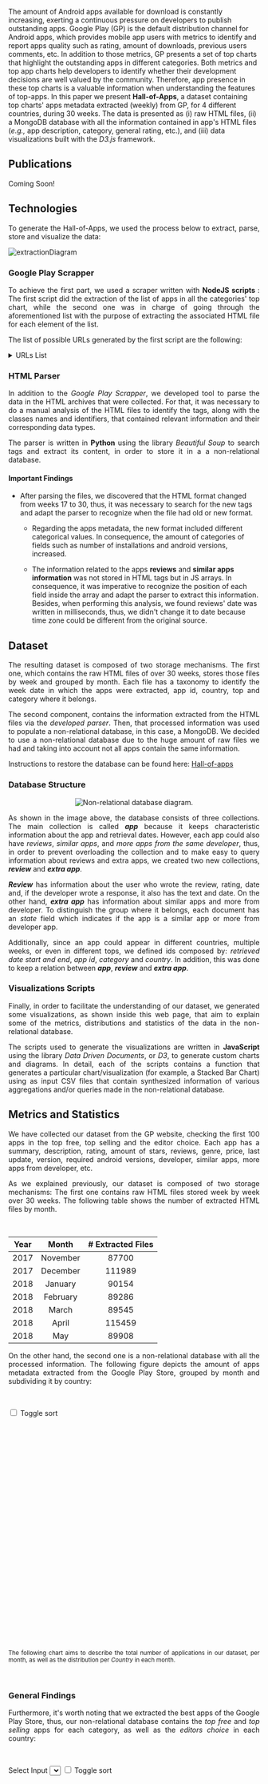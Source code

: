 
The amount of Android apps available for download is constantly increasing, exerting a continuous pressure on developers to publish outstanding apps. Google Play (GP) is the default distribution channel for Android apps, which provides mobile app users  with metrics to identify and report apps quality such as rating, amount of downloads, previous users comments, etc. In addition to those metrics, GP presents a set of top charts that highlight the outstanding apps in different categories. Both metrics and top app charts help developers to identify whether their development decisions are well valued by the community. Therefore, app presence in these top charts is a valuable information when understanding the features of top-apps. In this paper we present **Hall-of-Apps**, a dataset containing top charts' apps metadata extracted (weekly) from GP, for 4 different countries, during 30 weeks. The data is presented as (i) raw HTML files, (ii) a MongoDB database with all the information contained in app's HTML files (_e.g.,_ app description, category, general rating, etc.), and (iii) data visualizations built with the _D3.js_ framework.

## Publications
<p align="justify">
Coming Soon!
</p>

## Technologies
<p align="justify">
To generate the Hall-of-Apps, we used the process below to extract, parse, store and visualize the data:
</p>

![extractionDiagram](/assets/imgs/structural/extraction.jpg)

### Google Play Scrapper
<p align="justify">
  To achieve the first part, we used a scraper written with <strong>NodeJS scripts </strong>: The first script did the extraction of the list of apps in all the categories' top chart, while the second one was in charge of going through the aforementioned list with the purpose of extracting the associated HTML file for each element of the list.
</p>

<p align="justify">
The list of possible URLs generated by the first script are the following:
</p>

<details>
  <summary>URLs List</summary>
  
  | id  | pathName                          | path                                                                                                        | country |
|-----|-----------------------------------|-------------------------------------------------------------------------------------------------------------|---------|
| 1   | editorChoice                      | https://play\.google\.com/store/apps/collection/promotion\_3002800\_editors\_choice\_apps?hl=en&gl=co       | co      |
| 2   | general\_topFree                  | https://play\.google\.com/store/apps/collection/topselling\_free?hl=en&gl=co                                | co      |
| 3   | general\_topSelling               | https://play\.google\.com/store/apps/collection/topselling\_paid?hl=en&gl=co                                | co      |
| 4   | art\_and\_design\_topFree         | https://play\.google\.com/store/apps/category/ART\_AND\_DESIGN/collection/topselling\_free?hl=en&gl=co      | co      |
| 5   | art\_and\_design\_topSelling      | https://play\.google\.com/store/apps/category/ART\_AND\_DESIGN/collection/topselling\_paid?hl=en&gl=co      | co      |
| 6   | auto\_and\_vehicles\_topFree      | https://play\.google\.com/store/apps/category/AUTO\_AND\_VEHICLES/collection/topselling\_free?hl=en&gl=co   | co      |
| 7   | auto\_and\_vehicles\_topSelling   | https://play\.google\.com/store/apps/category/AUTO\_AND\_VEHICLES/collection/topselling\_paid?hl=en&gl=co   | co      |
| 8   | beauty\_topFree                   | https://play\.google\.com/store/apps/category/BEAUTY/collection/topselling\_free?hl=en&gl=co                | co      |
| 9   | beauty\_topSelling                | https://play\.google\.com/store/apps/category/BEAUTY/collection/topselling\_paid?hl=en&gl=co                | co      |
| 10  | books\_and\_reference\_topFree    | https://play\.google\.com/store/apps/category/BOOKS\_AND\_REFERENCE/collection/topselling\_free?hl=en&gl=co | co      |
| 11  | books\_and\_reference\_topSelling | https://play\.google\.com/store/apps/category/BOOKS\_AND\_REFERENCE/collection/topselling\_paid?hl=en&gl=co | co      |
| 12  | business\_topFree                 | https://play\.google\.com/store/apps/category/BUSINESS/collection/topselling\_free?hl=en&gl=co              | co      |
| 13  | business\_topSelling              | https://play\.google\.com/store/apps/category/BUSINESS/collection/topselling\_paid?hl=en&gl=co              | co      |
| 14  | comics\_topFree                   | https://play\.google\.com/store/apps/category/COMICS/collection/topselling\_free?hl=en&gl=co                | co      |
| 15  | comics\_topSelling                | https://play\.google\.com/store/apps/category/COMICS/collection/topselling\_paid?hl=en&gl=co                | co      |
| 16  | communication\_topFree            | https://play\.google\.com/store/apps/category/COMMUNICATION/collection/topselling\_free?hl=en&gl=co         | co      |
| 17  | communication\_topSelling         | https://play\.google\.com/store/apps/category/COMMUNICATION/collection/topselling\_paid?hl=en&gl=co         | co      |
| 18  | dating\_topFree                   | https://play\.google\.com/store/apps/category/DATING/collection/topselling\_free?hl=en&gl=co                | co      |
| 19  | dating\_topSelling                | https://play\.google\.com/store/apps/category/DATING/collection/topselling\_paid?hl=en&gl=co                | co      |
| 20  | education\_topFree                | https://play\.google\.com/store/apps/category/EDUCATION/collection/topselling\_free?hl=en&gl=co             | co      |
| 21  | education\_topSelling             | https://play\.google\.com/store/apps/category/EDUCATION/collection/topselling\_paid?hl=en&gl=co             | co      |
| 22  | entertainment\_topFree            | https://play\.google\.com/store/apps/category/ENTERTAINMENT/collection/topselling\_free?hl=en&gl=co         | co      |
| 23  | entertainment\_topSelling         | https://play\.google\.com/store/apps/category/ENTERTAINMENT/collection/topselling\_paid?hl=en&gl=co         | co      |
| 24  | events\_topFree                   | https://play\.google\.com/store/apps/category/EVENTS/collection/topselling\_free?hl=en&gl=co                | co      |
| 25  | events\_topSelling                | https://play\.google\.com/store/apps/category/EVENTS/collection/topselling\_paid?hl=en&gl=co                | co      |
| 26  | finance\_topFree                  | https://play\.google\.com/store/apps/category/FINANCE/collection/topselling\_free?hl=en&gl=co               | co      |
| 27  | finance\_topSelling               | https://play\.google\.com/store/apps/category/FINANCE/collection/topselling\_paid?hl=en&gl=co               | co      |
| 28  | food\_and\_drink\_topFree         | https://play\.google\.com/store/apps/category/FOOD\_AND\_DRINK/collection/topselling\_free?hl=en&gl=co      | co      |
| 29  | food\_and\_drink\_topSelling      | https://play\.google\.com/store/apps/category/FOOD\_AND\_DRINK/collection/topselling\_paid?hl=en&gl=co      | co      |
| 30  | health\_and\_fitness\_topFree     | https://play\.google\.com/store/apps/category/HEALTH\_AND\_FITNESS/collection/topselling\_free?hl=en&gl=co  | co      |
| 31  | health\_and\_fitness\_topSelling  | https://play\.google\.com/store/apps/category/HEALTH\_AND\_FITNESS/collection/topselling\_paid?hl=en&gl=co  | co      |
| 32  | house\_and\_home\_topFree         | https://play\.google\.com/store/apps/category/HOUSE\_AND\_HOME/collection/topselling\_free?hl=en&gl=co      | co      |
| 33  | house\_and\_home\_topSelling      | https://play\.google\.com/store/apps/category/HOUSE\_AND\_HOME/collection/topselling\_paid?hl=en&gl=co      | co      |
| 34  | libraries\_and\_demo\_topFree     | https://play\.google\.com/store/apps/category/LIBRARIES\_AND\_DEMO/collection/topselling\_free?hl=en&gl=co  | co      |
| 35  | libraries\_and\_demo\_topSelling  | https://play\.google\.com/store/apps/category/LIBRARIES\_AND\_DEMO/collection/topselling\_paid?hl=en&gl=co  | co      |
| 36  | lifestyle\_topFree                | https://play\.google\.com/store/apps/category/LIFESTYLE/collection/topselling\_free?hl=en&gl=co             | co      |
| 37  | lifestyle\_topSelling             | https://play\.google\.com/store/apps/category/LIFESTYLE/collection/topselling\_paid?hl=en&gl=co             | co      |
| 38  | maps\_and\_navigation\_topFree    | https://play\.google\.com/store/apps/category/MAPS\_AND\_NAVIGATION/collection/topselling\_free?hl=en&gl=co | co      |
| 39  | maps\_and\_navigation\_topSelling | https://play\.google\.com/store/apps/category/MAPS\_AND\_NAVIGATION/collection/topselling\_paid?hl=en&gl=co | co      |
| 40  | medical\_topFree                  | https://play\.google\.com/store/apps/category/MEDICAL/collection/topselling\_free?hl=en&gl=co               | co      |
| 41  | medical\_topSelling               | https://play\.google\.com/store/apps/category/MEDICAL/collection/topselling\_paid?hl=en&gl=co               | co      |
| 42  | music\_and\_audio\_topFree        | https://play\.google\.com/store/apps/category/MUSIC\_AND\_AUDIO/collection/topselling\_free?hl=en&gl=co     | co      |
| 43  | music\_and\_audio\_topSelling     | https://play\.google\.com/store/apps/category/MUSIC\_AND\_AUDIO/collection/topselling\_paid?hl=en&gl=co     | co      |
| 44  | news\_and\_magazines\_topFree     | https://play\.google\.com/store/apps/category/NEWS\_AND\_MAGAZINES/collection/topselling\_free?hl=en&gl=co  | co      |
| 45  | news\_and\_magazines\_topSelling  | https://play\.google\.com/store/apps/category/NEWS\_AND\_MAGAZINES/collection/topselling\_paid?hl=en&gl=co  | co      |
| 46  | parenting\_topFree                | https://play\.google\.com/store/apps/category/PARENTING/collection/topselling\_free?hl=en&gl=co             | co      |
| 47  | parenting\_topSelling             | https://play\.google\.com/store/apps/category/PARENTING/collection/topselling\_paid?hl=en&gl=co             | co      |
| 48  | personalization\_topFree          | https://play\.google\.com/store/apps/category/PERSONALIZATION/collection/topselling\_free?hl=en&gl=co       | co      |
| 49  | personalization\_topSelling       | https://play\.google\.com/store/apps/category/PERSONALIZATION/collection/topselling\_paid?hl=en&gl=co       | co      |
| 50  | photography\_topFree              | https://play\.google\.com/store/apps/category/PHOTOGRAPHY/collection/topselling\_free?hl=en&gl=co           | co      |
| 51  | photography\_topSelling           | https://play\.google\.com/store/apps/category/PHOTOGRAPHY/collection/topselling\_paid?hl=en&gl=co           | co      |
| 52  | productivity\_topFree             | https://play\.google\.com/store/apps/category/PRODUCTIVITY/collection/topselling\_free?hl=en&gl=co          | co      |
| 53  | productivity\_topSelling          | https://play\.google\.com/store/apps/category/PRODUCTIVITY/collection/topselling\_paid?hl=en&gl=co          | co      |
| 54  | shopping\_topFree                 | https://play\.google\.com/store/apps/category/SHOPPING/collection/topselling\_free?hl=en&gl=co              | co      |
| 55  | shopping\_topSelling              | https://play\.google\.com/store/apps/category/SHOPPING/collection/topselling\_paid?hl=en&gl=co              | co      |
| 56  | social\_topFree                   | https://play\.google\.com/store/apps/category/SOCIAL/collection/topselling\_free?hl=en&gl=co                | co      |
| 57  | social\_topSelling                | https://play\.google\.com/store/apps/category/SOCIAL/collection/topselling\_paid?hl=en&gl=co                | co      |
| 58  | sports\_topFree                   | https://play\.google\.com/store/apps/category/SPORTS/collection/topselling\_free?hl=en&gl=co                | co      |
| 59  | sports\_topSelling                | https://play\.google\.com/store/apps/category/SPORTS/collection/topselling\_paid?hl=en&gl=co                | co      |
| 60  | tools\_topFree                    | https://play\.google\.com/store/apps/category/TOOLS/collection/topselling\_free?hl=en&gl=co                 | co      |
| 61  | tools\_topSelling                 | https://play\.google\.com/store/apps/category/TOOLS/collection/topselling\_paid?hl=en&gl=co                 | co      |
| 62  | travel\_and\_local\_topFree       | https://play\.google\.com/store/apps/category/TRAVEL\_AND\_LOCAL/collection/topselling\_free?hl=en&gl=co    | co      |
| 63  | travel\_and\_local\_topSelling    | https://play\.google\.com/store/apps/category/TRAVEL\_AND\_LOCAL/collection/topselling\_paid?hl=en&gl=co    | co      |
| 64  | video\_players\_topFree           | https://play\.google\.com/store/apps/category/VIDEO\_PLAYERS/collection/topselling\_free?hl=en&gl=co        | co      |
| 65  | video\_players\_topSelling        | https://play\.google\.com/store/apps/category/VIDEO\_PLAYERS/collection/topselling\_paid?hl=en&gl=co        | co      |
| 66  | weather\_topFree                  | https://play\.google\.com/store/apps/category/WEATHER/collection/topselling\_free?hl=en&gl=co               | co      |
| 67  | weather\_topSelling               | https://play\.google\.com/store/apps/category/WEATHER/collection/topselling\_paid?hl=en&gl=co               | co      |
| 68  | editorChoice                      | https://play\.google\.com/store/apps/collection/promotion\_3002800\_editors\_choice\_apps?hl=en&gl=us       | us      |
| 69  | general\_topFree                  | https://play\.google\.com/store/apps/collection/topselling\_free?hl=en&gl=us                                | us      |
| 70  | general\_topSelling               | https://play\.google\.com/store/apps/collection/topselling\_paid?hl=en&gl=us                                | us      |
| 71  | art\_and\_design\_topFree         | https://play\.google\.com/store/apps/category/ART\_AND\_DESIGN/collection/topselling\_free?hl=en&gl=us      | us      |
| 72  | art\_and\_design\_topSelling      | https://play\.google\.com/store/apps/category/ART\_AND\_DESIGN/collection/topselling\_paid?hl=en&gl=us      | us      |
| 73  | auto\_and\_vehicles\_topFree      | https://play\.google\.com/store/apps/category/AUTO\_AND\_VEHICLES/collection/topselling\_free?hl=en&gl=us   | us      |
| 74  | auto\_and\_vehicles\_topSelling   | https://play\.google\.com/store/apps/category/AUTO\_AND\_VEHICLES/collection/topselling\_paid?hl=en&gl=us   | us      |
| 75  | beauty\_topFree                   | https://play\.google\.com/store/apps/category/BEAUTY/collection/topselling\_free?hl=en&gl=us                | us      |
| 76  | beauty\_topSelling                | https://play\.google\.com/store/apps/category/BEAUTY/collection/topselling\_paid?hl=en&gl=us                | us      |
| 77  | books\_and\_reference\_topFree    | https://play\.google\.com/store/apps/category/BOOKS\_AND\_REFERENCE/collection/topselling\_free?hl=en&gl=us | us      |
| 78  | books\_and\_reference\_topSelling | https://play\.google\.com/store/apps/category/BOOKS\_AND\_REFERENCE/collection/topselling\_paid?hl=en&gl=us | us      |
| 79  | business\_topFree                 | https://play\.google\.com/store/apps/category/BUSINESS/collection/topselling\_free?hl=en&gl=us              | us      |
| 80  | business\_topSelling              | https://play\.google\.com/store/apps/category/BUSINESS/collection/topselling\_paid?hl=en&gl=us              | us      |
| 81  | comics\_topFree                   | https://play\.google\.com/store/apps/category/COMICS/collection/topselling\_free?hl=en&gl=us                | us      |
| 82  | comics\_topSelling                | https://play\.google\.com/store/apps/category/COMICS/collection/topselling\_paid?hl=en&gl=us                | us      |
| 83  | communication\_topFree            | https://play\.google\.com/store/apps/category/COMMUNICATION/collection/topselling\_free?hl=en&gl=us         | us      |
| 84  | communication\_topSelling         | https://play\.google\.com/store/apps/category/COMMUNICATION/collection/topselling\_paid?hl=en&gl=us         | us      |
| 85  | dating\_topFree                   | https://play\.google\.com/store/apps/category/DATING/collection/topselling\_free?hl=en&gl=us                | us      |
| 86  | dating\_topSelling                | https://play\.google\.com/store/apps/category/DATING/collection/topselling\_paid?hl=en&gl=us                | us      |
| 87  | education\_topFree                | https://play\.google\.com/store/apps/category/EDUCATION/collection/topselling\_free?hl=en&gl=us             | us      |
| 88  | education\_topSelling             | https://play\.google\.com/store/apps/category/EDUCATION/collection/topselling\_paid?hl=en&gl=us             | us      |
| 89  | entertainment\_topFree            | https://play\.google\.com/store/apps/category/ENTERTAINMENT/collection/topselling\_free?hl=en&gl=us         | us      |
| 90  | entertainment\_topSelling         | https://play\.google\.com/store/apps/category/ENTERTAINMENT/collection/topselling\_paid?hl=en&gl=us         | us      |
| 91  | events\_topFree                   | https://play\.google\.com/store/apps/category/EVENTS/collection/topselling\_free?hl=en&gl=us                | us      |
| 92  | events\_topSelling                | https://play\.google\.com/store/apps/category/EVENTS/collection/topselling\_paid?hl=en&gl=us                | us      |
| 93  | finance\_topFree                  | https://play\.google\.com/store/apps/category/FINANCE/collection/topselling\_free?hl=en&gl=us               | us      |
| 94  | finance\_topSelling               | https://play\.google\.com/store/apps/category/FINANCE/collection/topselling\_paid?hl=en&gl=us               | us      |
| 95  | food\_and\_drink\_topFree         | https://play\.google\.com/store/apps/category/FOOD\_AND\_DRINK/collection/topselling\_free?hl=en&gl=us      | us      |
| 96  | food\_and\_drink\_topSelling      | https://play\.google\.com/store/apps/category/FOOD\_AND\_DRINK/collection/topselling\_paid?hl=en&gl=us      | us      |
| 97  | health\_and\_fitness\_topFree     | https://play\.google\.com/store/apps/category/HEALTH\_AND\_FITNESS/collection/topselling\_free?hl=en&gl=us  | us      |
| 98  | health\_and\_fitness\_topSelling  | https://play\.google\.com/store/apps/category/HEALTH\_AND\_FITNESS/collection/topselling\_paid?hl=en&gl=us  | us      |
| 99  | house\_and\_home\_topFree         | https://play\.google\.com/store/apps/category/HOUSE\_AND\_HOME/collection/topselling\_free?hl=en&gl=us      | us      |
| 100 | house\_and\_home\_topSelling      | https://play\.google\.com/store/apps/category/HOUSE\_AND\_HOME/collection/topselling\_paid?hl=en&gl=us      | us      |
| 101 | libraries\_and\_demo\_topFree     | https://play\.google\.com/store/apps/category/LIBRARIES\_AND\_DEMO/collection/topselling\_free?hl=en&gl=us  | us      |
| 102 | libraries\_and\_demo\_topSelling  | https://play\.google\.com/store/apps/category/LIBRARIES\_AND\_DEMO/collection/topselling\_paid?hl=en&gl=us  | us      |
| 103 | lifestyle\_topFree                | https://play\.google\.com/store/apps/category/LIFESTYLE/collection/topselling\_free?hl=en&gl=us             | us      |
| 104 | lifestyle\_topSelling             | https://play\.google\.com/store/apps/category/LIFESTYLE/collection/topselling\_paid?hl=en&gl=us             | us      |
| 105 | maps\_and\_navigation\_topFree    | https://play\.google\.com/store/apps/category/MAPS\_AND\_NAVIGATION/collection/topselling\_free?hl=en&gl=us | us      |
| 106 | maps\_and\_navigation\_topSelling | https://play\.google\.com/store/apps/category/MAPS\_AND\_NAVIGATION/collection/topselling\_paid?hl=en&gl=us | us      |
| 107 | medical\_topFree                  | https://play\.google\.com/store/apps/category/MEDICAL/collection/topselling\_free?hl=en&gl=us               | us      |
| 108 | medical\_topSelling               | https://play\.google\.com/store/apps/category/MEDICAL/collection/topselling\_paid?hl=en&gl=us               | us      |
| 109 | music\_and\_audio\_topFree        | https://play\.google\.com/store/apps/category/MUSIC\_AND\_AUDIO/collection/topselling\_free?hl=en&gl=us     | us      |
| 110 | music\_and\_audio\_topSelling     | https://play\.google\.com/store/apps/category/MUSIC\_AND\_AUDIO/collection/topselling\_paid?hl=en&gl=us     | us      |
| 111 | news\_and\_magazines\_topFree     | https://play\.google\.com/store/apps/category/NEWS\_AND\_MAGAZINES/collection/topselling\_free?hl=en&gl=us  | us      |
| 112 | news\_and\_magazines\_topSelling  | https://play\.google\.com/store/apps/category/NEWS\_AND\_MAGAZINES/collection/topselling\_paid?hl=en&gl=us  | us      |
| 113 | parenting\_topFree                | https://play\.google\.com/store/apps/category/PARENTING/collection/topselling\_free?hl=en&gl=us             | us      |
| 114 | parenting\_topSelling             | https://play\.google\.com/store/apps/category/PARENTING/collection/topselling\_paid?hl=en&gl=us             | us      |
| 115 | personalization\_topFree          | https://play\.google\.com/store/apps/category/PERSONALIZATION/collection/topselling\_free?hl=en&gl=us       | us      |
| 116 | personalization\_topSelling       | https://play\.google\.com/store/apps/category/PERSONALIZATION/collection/topselling\_paid?hl=en&gl=us       | us      |
| 117 | photography\_topFree              | https://play\.google\.com/store/apps/category/PHOTOGRAPHY/collection/topselling\_free?hl=en&gl=us           | us      |
| 118 | photography\_topSelling           | https://play\.google\.com/store/apps/category/PHOTOGRAPHY/collection/topselling\_paid?hl=en&gl=us           | us      |
| 119 | productivity\_topFree             | https://play\.google\.com/store/apps/category/PRODUCTIVITY/collection/topselling\_free?hl=en&gl=us          | us      |
| 120 | productivity\_topSelling          | https://play\.google\.com/store/apps/category/PRODUCTIVITY/collection/topselling\_paid?hl=en&gl=us          | us      |
| 121 | shopping\_topFree                 | https://play\.google\.com/store/apps/category/SHOPPING/collection/topselling\_free?hl=en&gl=us              | us      |
| 122 | shopping\_topSelling              | https://play\.google\.com/store/apps/category/SHOPPING/collection/topselling\_paid?hl=en&gl=us              | us      |
| 123 | social\_topFree                   | https://play\.google\.com/store/apps/category/SOCIAL/collection/topselling\_free?hl=en&gl=us                | us      |
| 124 | social\_topSelling                | https://play\.google\.com/store/apps/category/SOCIAL/collection/topselling\_paid?hl=en&gl=us                | us      |
| 125 | sports\_topFree                   | https://play\.google\.com/store/apps/category/SPORTS/collection/topselling\_free?hl=en&gl=us                | us      |
| 126 | sports\_topSelling                | https://play\.google\.com/store/apps/category/SPORTS/collection/topselling\_paid?hl=en&gl=us                | us      |
| 127 | tools\_topFree                    | https://play\.google\.com/store/apps/category/TOOLS/collection/topselling\_free?hl=en&gl=us                 | us      |
| 128 | tools\_topSelling                 | https://play\.google\.com/store/apps/category/TOOLS/collection/topselling\_paid?hl=en&gl=us                 | us      |
| 129 | travel\_and\_local\_topFree       | https://play\.google\.com/store/apps/category/TRAVEL\_AND\_LOCAL/collection/topselling\_free?hl=en&gl=us    | us      |
| 130 | travel\_and\_local\_topSelling    | https://play\.google\.com/store/apps/category/TRAVEL\_AND\_LOCAL/collection/topselling\_paid?hl=en&gl=us    | us      |
| 131 | video\_players\_topFree           | https://play\.google\.com/store/apps/category/VIDEO\_PLAYERS/collection/topselling\_free?hl=en&gl=us        | us      |
| 132 | video\_players\_topSelling        | https://play\.google\.com/store/apps/category/VIDEO\_PLAYERS/collection/topselling\_paid?hl=en&gl=us        | us      |
| 133 | weather\_topFree                  | https://play\.google\.com/store/apps/category/WEATHER/collection/topselling\_free?hl=en&gl=us               | us      |
| 134 | weather\_topSelling               | https://play\.google\.com/store/apps/category/WEATHER/collection/topselling\_paid?hl=en&gl=us               | us      |
| 135 | editorChoice                      | https://play\.google\.com/store/apps/collection/promotion\_3002800\_editors\_choice\_apps?hl=en&gl=br       | br      |
| 136 | general\_topFree                  | https://play\.google\.com/store/apps/collection/topselling\_free?hl=en&gl=br                                | br      |
| 137 | general\_topSelling               | https://play\.google\.com/store/apps/collection/topselling\_paid?hl=en&gl=br                                | br      |
| 138 | art\_and\_design\_topFree         | https://play\.google\.com/store/apps/category/ART\_AND\_DESIGN/collection/topselling\_free?hl=en&gl=br      | br      |
| 139 | art\_and\_design\_topSelling      | https://play\.google\.com/store/apps/category/ART\_AND\_DESIGN/collection/topselling\_paid?hl=en&gl=br      | br      |
| 140 | auto\_and\_vehicles\_topFree      | https://play\.google\.com/store/apps/category/AUTO\_AND\_VEHICLES/collection/topselling\_free?hl=en&gl=br   | br      |
| 141 | auto\_and\_vehicles\_topSelling   | https://play\.google\.com/store/apps/category/AUTO\_AND\_VEHICLES/collection/topselling\_paid?hl=en&gl=br   | br      |
| 142 | beauty\_topFree                   | https://play\.google\.com/store/apps/category/BEAUTY/collection/topselling\_free?hl=en&gl=br                | br      |
| 143 | beauty\_topSelling                | https://play\.google\.com/store/apps/category/BEAUTY/collection/topselling\_paid?hl=en&gl=br                | br      |
| 144 | books\_and\_reference\_topFree    | https://play\.google\.com/store/apps/category/BOOKS\_AND\_REFERENCE/collection/topselling\_free?hl=en&gl=br | br      |
| 145 | books\_and\_reference\_topSelling | https://play\.google\.com/store/apps/category/BOOKS\_AND\_REFERENCE/collection/topselling\_paid?hl=en&gl=br | br      |
| 146 | business\_topFree                 | https://play\.google\.com/store/apps/category/BUSINESS/collection/topselling\_free?hl=en&gl=br              | br      |
| 147 | business\_topSelling              | https://play\.google\.com/store/apps/category/BUSINESS/collection/topselling\_paid?hl=en&gl=br              | br      |
| 148 | comics\_topFree                   | https://play\.google\.com/store/apps/category/COMICS/collection/topselling\_free?hl=en&gl=br                | br      |
| 149 | comics\_topSelling                | https://play\.google\.com/store/apps/category/COMICS/collection/topselling\_paid?hl=en&gl=br                | br      |
| 150 | communication\_topFree            | https://play\.google\.com/store/apps/category/COMMUNICATION/collection/topselling\_free?hl=en&gl=br         | br      |
| 151 | communication\_topSelling         | https://play\.google\.com/store/apps/category/COMMUNICATION/collection/topselling\_paid?hl=en&gl=br         | br      |
| 152 | dating\_topFree                   | https://play\.google\.com/store/apps/category/DATING/collection/topselling\_free?hl=en&gl=br                | br      |
| 153 | dating\_topSelling                | https://play\.google\.com/store/apps/category/DATING/collection/topselling\_paid?hl=en&gl=br                | br      |
| 154 | education\_topFree                | https://play\.google\.com/store/apps/category/EDUCATION/collection/topselling\_free?hl=en&gl=br             | br      |
| 155 | education\_topSelling             | https://play\.google\.com/store/apps/category/EDUCATION/collection/topselling\_paid?hl=en&gl=br             | br      |
| 156 | entertainment\_topFree            | https://play\.google\.com/store/apps/category/ENTERTAINMENT/collection/topselling\_free?hl=en&gl=br         | br      |
| 157 | entertainment\_topSelling         | https://play\.google\.com/store/apps/category/ENTERTAINMENT/collection/topselling\_paid?hl=en&gl=br         | br      |
| 158 | events\_topFree                   | https://play\.google\.com/store/apps/category/EVENTS/collection/topselling\_free?hl=en&gl=br                | br      |
| 159 | events\_topSelling                | https://play\.google\.com/store/apps/category/EVENTS/collection/topselling\_paid?hl=en&gl=br                | br      |
| 160 | finance\_topFree                  | https://play\.google\.com/store/apps/category/FINANCE/collection/topselling\_free?hl=en&gl=br               | br      |
| 161 | finance\_topSelling               | https://play\.google\.com/store/apps/category/FINANCE/collection/topselling\_paid?hl=en&gl=br               | br      |
| 162 | food\_and\_drink\_topFree         | https://play\.google\.com/store/apps/category/FOOD\_AND\_DRINK/collection/topselling\_free?hl=en&gl=br      | br      |
| 163 | food\_and\_drink\_topSelling      | https://play\.google\.com/store/apps/category/FOOD\_AND\_DRINK/collection/topselling\_paid?hl=en&gl=br      | br      |
| 164 | health\_and\_fitness\_topFree     | https://play\.google\.com/store/apps/category/HEALTH\_AND\_FITNESS/collection/topselling\_free?hl=en&gl=br  | br      |
| 165 | health\_and\_fitness\_topSelling  | https://play\.google\.com/store/apps/category/HEALTH\_AND\_FITNESS/collection/topselling\_paid?hl=en&gl=br  | br      |
| 166 | house\_and\_home\_topFree         | https://play\.google\.com/store/apps/category/HOUSE\_AND\_HOME/collection/topselling\_free?hl=en&gl=br      | br      |
| 167 | house\_and\_home\_topSelling      | https://play\.google\.com/store/apps/category/HOUSE\_AND\_HOME/collection/topselling\_paid?hl=en&gl=br      | br      |
| 168 | libraries\_and\_demo\_topFree     | https://play\.google\.com/store/apps/category/LIBRARIES\_AND\_DEMO/collection/topselling\_free?hl=en&gl=br  | br      |
| 169 | libraries\_and\_demo\_topSelling  | https://play\.google\.com/store/apps/category/LIBRARIES\_AND\_DEMO/collection/topselling\_paid?hl=en&gl=br  | br      |
| 170 | lifestyle\_topFree                | https://play\.google\.com/store/apps/category/LIFESTYLE/collection/topselling\_free?hl=en&gl=br             | br      |
| 171 | lifestyle\_topSelling             | https://play\.google\.com/store/apps/category/LIFESTYLE/collection/topselling\_paid?hl=en&gl=br             | br      |
| 172 | maps\_and\_navigation\_topFree    | https://play\.google\.com/store/apps/category/MAPS\_AND\_NAVIGATION/collection/topselling\_free?hl=en&gl=br | br      |
| 173 | maps\_and\_navigation\_topSelling | https://play\.google\.com/store/apps/category/MAPS\_AND\_NAVIGATION/collection/topselling\_paid?hl=en&gl=br | br      |
| 174 | medical\_topFree                  | https://play\.google\.com/store/apps/category/MEDICAL/collection/topselling\_free?hl=en&gl=br               | br      |
| 175 | medical\_topSelling               | https://play\.google\.com/store/apps/category/MEDICAL/collection/topselling\_paid?hl=en&gl=br               | br      |
| 176 | music\_and\_audio\_topFree        | https://play\.google\.com/store/apps/category/MUSIC\_AND\_AUDIO/collection/topselling\_free?hl=en&gl=br     | br      |
| 177 | music\_and\_audio\_topSelling     | https://play\.google\.com/store/apps/category/MUSIC\_AND\_AUDIO/collection/topselling\_paid?hl=en&gl=br     | br      |
| 178 | news\_and\_magazines\_topFree     | https://play\.google\.com/store/apps/category/NEWS\_AND\_MAGAZINES/collection/topselling\_free?hl=en&gl=br  | br      |
| 179 | news\_and\_magazines\_topSelling  | https://play\.google\.com/store/apps/category/NEWS\_AND\_MAGAZINES/collection/topselling\_paid?hl=en&gl=br  | br      |
| 180 | parenting\_topFree                | https://play\.google\.com/store/apps/category/PARENTING/collection/topselling\_free?hl=en&gl=br             | br      |
| 181 | parenting\_topSelling             | https://play\.google\.com/store/apps/category/PARENTING/collection/topselling\_paid?hl=en&gl=br             | br      |
| 182 | personalization\_topFree          | https://play\.google\.com/store/apps/category/PERSONALIZATION/collection/topselling\_free?hl=en&gl=br       | br      |
| 183 | personalization\_topSelling       | https://play\.google\.com/store/apps/category/PERSONALIZATION/collection/topselling\_paid?hl=en&gl=br       | br      |
| 184 | photography\_topFree              | https://play\.google\.com/store/apps/category/PHOTOGRAPHY/collection/topselling\_free?hl=en&gl=br           | br      |
| 185 | photography\_topSelling           | https://play\.google\.com/store/apps/category/PHOTOGRAPHY/collection/topselling\_paid?hl=en&gl=br           | br      |
| 186 | productivity\_topFree             | https://play\.google\.com/store/apps/category/PRODUCTIVITY/collection/topselling\_free?hl=en&gl=br          | br      |
| 187 | productivity\_topSelling          | https://play\.google\.com/store/apps/category/PRODUCTIVITY/collection/topselling\_paid?hl=en&gl=br          | br      |
| 188 | shopping\_topFree                 | https://play\.google\.com/store/apps/category/SHOPPING/collection/topselling\_free?hl=en&gl=br              | br      |
| 189 | shopping\_topSelling              | https://play\.google\.com/store/apps/category/SHOPPING/collection/topselling\_paid?hl=en&gl=br              | br      |
| 190 | social\_topFree                   | https://play\.google\.com/store/apps/category/SOCIAL/collection/topselling\_free?hl=en&gl=br                | br      |
| 191 | social\_topSelling                | https://play\.google\.com/store/apps/category/SOCIAL/collection/topselling\_paid?hl=en&gl=br                | br      |
| 192 | sports\_topFree                   | https://play\.google\.com/store/apps/category/SPORTS/collection/topselling\_free?hl=en&gl=br                | br      |
| 193 | sports\_topSelling                | https://play\.google\.com/store/apps/category/SPORTS/collection/topselling\_paid?hl=en&gl=br                | br      |
| 194 | tools\_topFree                    | https://play\.google\.com/store/apps/category/TOOLS/collection/topselling\_free?hl=en&gl=br                 | br      |
| 195 | tools\_topSelling                 | https://play\.google\.com/store/apps/category/TOOLS/collection/topselling\_paid?hl=en&gl=br                 | br      |
| 196 | travel\_and\_local\_topFree       | https://play\.google\.com/store/apps/category/TRAVEL\_AND\_LOCAL/collection/topselling\_free?hl=en&gl=br    | br      |
| 197 | travel\_and\_local\_topSelling    | https://play\.google\.com/store/apps/category/TRAVEL\_AND\_LOCAL/collection/topselling\_paid?hl=en&gl=br    | br      |
| 198 | video\_players\_topFree           | https://play\.google\.com/store/apps/category/VIDEO\_PLAYERS/collection/topselling\_free?hl=en&gl=br        | br      |
| 199 | video\_players\_topSelling        | https://play\.google\.com/store/apps/category/VIDEO\_PLAYERS/collection/topselling\_paid?hl=en&gl=br        | br      |
| 200 | weather\_topFree                  | https://play\.google\.com/store/apps/category/WEATHER/collection/topselling\_free?hl=en&gl=br               | br      |
| 201 | weather\_topSelling               | https://play\.google\.com/store/apps/category/WEATHER/collection/topselling\_paid?hl=en&gl=br               | br      |
| 202 | editorChoice                      | https://play\.google\.com/store/apps/collection/promotion\_3002800\_editors\_choice\_apps?hl=en&gl=de       | de      |
| 203 | general\_topFree                  | https://play\.google\.com/store/apps/collection/topselling\_free?hl=en&gl=de                                | de      |
| 204 | general\_topSelling               | https://play\.google\.com/store/apps/collection/topselling\_paid?hl=en&gl=de                                | de      |
| 205 | art\_and\_design\_topFree         | https://play\.google\.com/store/apps/category/ART\_AND\_DESIGN/collection/topselling\_free?hl=en&gl=de      | de      |
| 206 | art\_and\_design\_topSelling      | https://play\.google\.com/store/apps/category/ART\_AND\_DESIGN/collection/topselling\_paid?hl=en&gl=de      | de      |
| 207 | auto\_and\_vehicles\_topFree      | https://play\.google\.com/store/apps/category/AUTO\_AND\_VEHICLES/collection/topselling\_free?hl=en&gl=de   | de      |
| 208 | auto\_and\_vehicles\_topSelling   | https://play\.google\.com/store/apps/category/AUTO\_AND\_VEHICLES/collection/topselling\_paid?hl=en&gl=de   | de      |
| 209 | beauty\_topFree                   | https://play\.google\.com/store/apps/category/BEAUTY/collection/topselling\_free?hl=en&gl=de                | de      |
| 210 | beauty\_topSelling                | https://play\.google\.com/store/apps/category/BEAUTY/collection/topselling\_paid?hl=en&gl=de                | de      |
| 211 | books\_and\_reference\_topFree    | https://play\.google\.com/store/apps/category/BOOKS\_AND\_REFERENCE/collection/topselling\_free?hl=en&gl=de | de      |
| 212 | books\_and\_reference\_topSelling | https://play\.google\.com/store/apps/category/BOOKS\_AND\_REFERENCE/collection/topselling\_paid?hl=en&gl=de | de      |
| 213 | business\_topFree                 | https://play\.google\.com/store/apps/category/BUSINESS/collection/topselling\_free?hl=en&gl=de              | de      |
| 214 | business\_topSelling              | https://play\.google\.com/store/apps/category/BUSINESS/collection/topselling\_paid?hl=en&gl=de              | de      |
| 215 | comics\_topFree                   | https://play\.google\.com/store/apps/category/COMICS/collection/topselling\_free?hl=en&gl=de                | de      |
| 216 | comics\_topSelling                | https://play\.google\.com/store/apps/category/COMICS/collection/topselling\_paid?hl=en&gl=de                | de      |
| 217 | communication\_topFree            | https://play\.google\.com/store/apps/category/COMMUNICATION/collection/topselling\_free?hl=en&gl=de         | de      |
| 218 | communication\_topSelling         | https://play\.google\.com/store/apps/category/COMMUNICATION/collection/topselling\_paid?hl=en&gl=de         | de      |
| 219 | dating\_topFree                   | https://play\.google\.com/store/apps/category/DATING/collection/topselling\_free?hl=en&gl=de                | de      |
| 220 | dating\_topSelling                | https://play\.google\.com/store/apps/category/DATING/collection/topselling\_paid?hl=en&gl=de                | de      |
| 221 | education\_topFree                | https://play\.google\.com/store/apps/category/EDUCATION/collection/topselling\_free?hl=en&gl=de             | de      |
| 222 | education\_topSelling             | https://play\.google\.com/store/apps/category/EDUCATION/collection/topselling\_paid?hl=en&gl=de             | de      |
| 223 | entertainment\_topFree            | https://play\.google\.com/store/apps/category/ENTERTAINMENT/collection/topselling\_free?hl=en&gl=de         | de      |
| 224 | entertainment\_topSelling         | https://play\.google\.com/store/apps/category/ENTERTAINMENT/collection/topselling\_paid?hl=en&gl=de         | de      |
| 225 | events\_topFree                   | https://play\.google\.com/store/apps/category/EVENTS/collection/topselling\_free?hl=en&gl=de                | de      |
| 226 | events\_topSelling                | https://play\.google\.com/store/apps/category/EVENTS/collection/topselling\_paid?hl=en&gl=de                | de      |
| 227 | finance\_topFree                  | https://play\.google\.com/store/apps/category/FINANCE/collection/topselling\_free?hl=en&gl=de               | de      |
| 228 | finance\_topSelling               | https://play\.google\.com/store/apps/category/FINANCE/collection/topselling\_paid?hl=en&gl=de               | de      |
| 229 | food\_and\_drink\_topFree         | https://play\.google\.com/store/apps/category/FOOD\_AND\_DRINK/collection/topselling\_free?hl=en&gl=de      | de      |
| 230 | food\_and\_drink\_topSelling      | https://play\.google\.com/store/apps/category/FOOD\_AND\_DRINK/collection/topselling\_paid?hl=en&gl=de      | de      |
| 231 | health\_and\_fitness\_topFree     | https://play\.google\.com/store/apps/category/HEALTH\_AND\_FITNESS/collection/topselling\_free?hl=en&gl=de  | de      |
| 232 | health\_and\_fitness\_topSelling  | https://play\.google\.com/store/apps/category/HEALTH\_AND\_FITNESS/collection/topselling\_paid?hl=en&gl=de  | de      |
| 233 | house\_and\_home\_topFree         | https://play\.google\.com/store/apps/category/HOUSE\_AND\_HOME/collection/topselling\_free?hl=en&gl=de      | de      |
| 234 | house\_and\_home\_topSelling      | https://play\.google\.com/store/apps/category/HOUSE\_AND\_HOME/collection/topselling\_paid?hl=en&gl=de      | de      |
| 235 | libraries\_and\_demo\_topFree     | https://play\.google\.com/store/apps/category/LIBRARIES\_AND\_DEMO/collection/topselling\_free?hl=en&gl=de  | de      |
| 236 | libraries\_and\_demo\_topSelling  | https://play\.google\.com/store/apps/category/LIBRARIES\_AND\_DEMO/collection/topselling\_paid?hl=en&gl=de  | de      |
| 237 | lifestyle\_topFree                | https://play\.google\.com/store/apps/category/LIFESTYLE/collection/topselling\_free?hl=en&gl=de             | de      |
| 238 | lifestyle\_topSelling             | https://play\.google\.com/store/apps/category/LIFESTYLE/collection/topselling\_paid?hl=en&gl=de             | de      |
| 239 | maps\_and\_navigation\_topFree    | https://play\.google\.com/store/apps/category/MAPS\_AND\_NAVIGATION/collection/topselling\_free?hl=en&gl=de | de      |
| 240 | maps\_and\_navigation\_topSelling | https://play\.google\.com/store/apps/category/MAPS\_AND\_NAVIGATION/collection/topselling\_paid?hl=en&gl=de | de      |
| 241 | medical\_topFree                  | https://play\.google\.com/store/apps/category/MEDICAL/collection/topselling\_free?hl=en&gl=de               | de      |
| 242 | medical\_topSelling               | https://play\.google\.com/store/apps/category/MEDICAL/collection/topselling\_paid?hl=en&gl=de               | de      |
| 243 | music\_and\_audio\_topFree        | https://play\.google\.com/store/apps/category/MUSIC\_AND\_AUDIO/collection/topselling\_free?hl=en&gl=de     | de      |
| 244 | music\_and\_audio\_topSelling     | https://play\.google\.com/store/apps/category/MUSIC\_AND\_AUDIO/collection/topselling\_paid?hl=en&gl=de     | de      |
| 245 | news\_and\_magazines\_topFree     | https://play\.google\.com/store/apps/category/NEWS\_AND\_MAGAZINES/collection/topselling\_free?hl=en&gl=de  | de      |
| 246 | news\_and\_magazines\_topSelling  | https://play\.google\.com/store/apps/category/NEWS\_AND\_MAGAZINES/collection/topselling\_paid?hl=en&gl=de  | de      |
| 247 | parenting\_topFree                | https://play\.google\.com/store/apps/category/PARENTING/collection/topselling\_free?hl=en&gl=de             | de      |
| 248 | parenting\_topSelling             | https://play\.google\.com/store/apps/category/PARENTING/collection/topselling\_paid?hl=en&gl=de             | de      |
| 249 | personalization\_topFree          | https://play\.google\.com/store/apps/category/PERSONALIZATION/collection/topselling\_free?hl=en&gl=de       | de      |
| 250 | personalization\_topSelling       | https://play\.google\.com/store/apps/category/PERSONALIZATION/collection/topselling\_paid?hl=en&gl=de       | de      |
| 251 | photography\_topFree              | https://play\.google\.com/store/apps/category/PHOTOGRAPHY/collection/topselling\_free?hl=en&gl=de           | de      |
| 252 | photography\_topSelling           | https://play\.google\.com/store/apps/category/PHOTOGRAPHY/collection/topselling\_paid?hl=en&gl=de           | de      |
| 253 | productivity\_topFree             | https://play\.google\.com/store/apps/category/PRODUCTIVITY/collection/topselling\_free?hl=en&gl=de          | de      |
| 254 | productivity\_topSelling          | https://play\.google\.com/store/apps/category/PRODUCTIVITY/collection/topselling\_paid?hl=en&gl=de          | de      |
| 255 | shopping\_topFree                 | https://play\.google\.com/store/apps/category/SHOPPING/collection/topselling\_free?hl=en&gl=de              | de      |
| 256 | shopping\_topSelling              | https://play\.google\.com/store/apps/category/SHOPPING/collection/topselling\_paid?hl=en&gl=de              | de      |
| 257 | social\_topFree                   | https://play\.google\.com/store/apps/category/SOCIAL/collection/topselling\_free?hl=en&gl=de                | de      |
| 258 | social\_topSelling                | https://play\.google\.com/store/apps/category/SOCIAL/collection/topselling\_paid?hl=en&gl=de                | de      |
| 259 | sports\_topFree                   | https://play\.google\.com/store/apps/category/SPORTS/collection/topselling\_free?hl=en&gl=de                | de      |
| 260 | sports\_topSelling                | https://play\.google\.com/store/apps/category/SPORTS/collection/topselling\_paid?hl=en&gl=de                | de      |
| 261 | tools\_topFree                    | https://play\.google\.com/store/apps/category/TOOLS/collection/topselling\_free?hl=en&gl=de                 | de      |
| 262 | tools\_topSelling                 | https://play\.google\.com/store/apps/category/TOOLS/collection/topselling\_paid?hl=en&gl=de                 | de      |
| 263 | travel\_and\_local\_topFree       | https://play\.google\.com/store/apps/category/TRAVEL\_AND\_LOCAL/collection/topselling\_free?hl=en&gl=de    | de      |
| 264 | travel\_and\_local\_topSelling    | https://play\.google\.com/store/apps/category/TRAVEL\_AND\_LOCAL/collection/topselling\_paid?hl=en&gl=de    | de      |
| 265 | video\_players\_topFree           | https://play\.google\.com/store/apps/category/VIDEO\_PLAYERS/collection/topselling\_free?hl=en&gl=de        | de      |
| 266 | video\_players\_topSelling        | https://play\.google\.com/store/apps/category/VIDEO\_PLAYERS/collection/topselling\_paid?hl=en&gl=de        | de      |
| 267 | weather\_topFree                  | https://play\.google\.com/store/apps/category/WEATHER/collection/topselling\_free?hl=en&gl=de               | de      |
| 268 | weather\_topSelling               | https://play\.google\.com/store/apps/category/WEATHER/collection/topselling\_paid?hl=en&gl=de               | de      |


  
</details>


### HTML Parser
<p align="justify">
  In addition to the <i>Google Play Scrapper</i>, we developed tool to parse the data in the HTML archives that were collected. For that, it was necessary to do a manual analysis of the HTML files to identify the tags, along with the classes names and identifiers, that contained relevant information and their corresponding data types.
</p>

<p align="justify">
  The parser is written in <strong>Python</strong> using the library <i>Beautiful Soup</i> to search tags and extract its content, in order to store it in a a non-relational database.
</p>

#### Important Findings

* After parsing the files, we discovered that the HTML format changed from weeks 17 to 30, thus, it was necessary to search for the new tags and adapt the parser to recognize when the file had old or new format.

  * Regarding the apps metadata, the new format included different categorical values. In consequence, the amount of categories of fields such as number of installations and android versions, increased.

  * The information related to the apps **reviews** and **similar apps information** was not stored in HTML tags but in JS arrays. In consequence, it was imperative to recognize the position of each field inside the array and adapt the parser to extract this information. Besides, when performing this analysis, we found reviews' date was written in milliseconds, thus, we didn't change it to date because time zone could be different from the original source. 


## Dataset
<p align="justify">
  The resulting dataset is composed of two storage mechanisms. The first one, which contains the raw HTML files of over 30 weeks, stores those files by week and grouped by month. Each file has a taxonomy to identify the week date in which the apps were extracted, app id, country, top and category where it belongs.
</p>

<p align="justify">
  The second component, contains the information extracted from the HTML files via the <i>developed parser</i>. Then, that processed information was used to populate a non-relational database, in this case, a MongoDB. We decided to use a non-relational database due to the huge amount of raw files we had and taking into account not all apps contain the same information.
</p>

<p align="justify">
  Instructions to restore the database can be found here: <a href="https://github.com/TheSoftwareDesignLab/hall-of-apps-tools">Hall-of-apps</a>
</p>

### Database Structure
<p align="sutify" style="text-align: center;">
  <img src="assets/imgs/diagrams/database_diagram.jpg" alt="Non-relational database diagram."/>
</p>


<p align="justify">
  As shown in the image above, the database consists of three collections. The main collection is called <i><strong>app</strong></i> because it keeps characteristic information about the app and retrieval dates. However, each app could also have <i>reviews</i>, <i>similar apps</i>, and <i>more apps from the same developer</i>, thus, in order to prevent overloading the collection and to make easy to query information about reviews and extra apps, we created two new collections, <i><strong>review</strong></i> and <i><strong>extra app</strong></i>. 
</p>

<p align="justify">
  <i><strong>Review</strong></i> has information about the user who wrote the review, rating, date and, if the developer wrote a response, it also has the text and date. On the other hand, <i><strong>extra app</strong></i> has information about similar apps and more from developer. To distinguish the group where it belongs, each document has an <i>state</i> field which indicates if the app  is a similar app or more from developer app.
</p>

<p align="justify">
  Additionally, since an app could appear in different countries, multiple weeks, or even in different tops, we defined ids composed by: <i>retrieved date start and end</i>, <i>app id</i>, <i>category</i> and <i>country</i>. In addition, this was done to keep a relation between <i><strong>app</strong></i>, <i><strong>review</strong></i> and <i><strong>extra app</strong></i>.
</p>

### Visualizations Scripts
<p align="justify">
  Finally, in order to facilitate the understanding of our dataset, we generated some visualizations, as shown inside this web page, that aim to explain some of the metrics, distributions and statistics of the data in the non-relational database.
</p>
<p align="justify">
  The scripts used to generate the visualizations are written in <strong>JavaScript</strong> using the library <i>Data Driven Documents</i>, or <i>D3</i>, to generate custom charts and diagrams. In detail, each of the scripts contains a function that generates a particular chart/visualization (for example, a Stacked Bar Chart) using as input CSV files that contain synthesized information of various aggregations and/or queries made in the non-relational database.
</p>

## Metrics and Statistics
<p align="justify">
  We have collected our dataset from the GP website, checking the first 100 apps in the top free, top selling and the editor choice. Each app has a summary, description, rating, amount of stars, reviews, genre, price, last update, version, required android versions, developer, similar apps, more apps from developer, etc.
</p>

<p align="justify">
  As we explained previously, our dataset is composed of two storage mechanisms: The first one contains raw HTML files stored week by week over 30 weeks. The following table shows the number of extracted HTML files by month.
</p><br/>

| Year  | Month | # Extracted Files|
| :-------------: | :----------: | :----------: |
| 2017 | November | 87700 |
| 2017 | December | 111989 |
| 2018 | January | 90154 |
| 2018 | February | 89286 |
| 2018 | March | 89545 |
| 2018 | April | 115459 |
| 2018 | May | 89908 |

<p align="justify">
  On the other hand, the second one is a non-relational database with all the processed information. The following figure depicts the amount of apps metadata extracted from the Google Play Store, grouped by month and subdividing it by country:
</p><br/>

<input type="checkbox" id="chartCountriessort">	Toggle sort 
<svg id="chartCountries" width="500" height="450"></svg>

<p align="justify">
  <small>
    The following chart aims to describe the total number of applications in our dataset, per month, as well as the distribution per <i>Country</i> in each month.
  </small>
</p><br/>

### General Findings
<p align="justify">
  Furthermore, it's worth noting that we extracted the best apps of the Google Play Store, thus, our non-relational database contains the <i>top free</i> and <i>top selling</i> apps for each category, as well as the <i>editors choice</i> in each country:
</p><br/>

Select Input <select id="chartTopsxaxis"></select>
<input type="checkbox" id="chartTopssort">	Toggle sort 
<svg id="chartTops" width="500" height="600"></svg>

<p align="justify">
  <small>
    The following chart aims to describe the total number of applications in our dataset per month, as well as the distribution per <i>Category</i> in each month, filtering by <i>tops</i> that were described previously.
  </small>
</p>

<p align="justify">
  The figure above shows that our dataset contains 34 differents app <i>categories</i>. In order to ease the global analysis of the apps, we added to this page some <strong>mapped <i>macro categories</i></strong>. These new <i>macro categories</i> were generated by grouping the original categories by their similarity. The following table depicts the new <i>macro categories</i>, and the figure below it aims to describe the total number of applications in our dataset per month, as well as the subdividing it by <i>Macro Categories</i> in each month, filtering by <i>tops</i>.
</p><br/>

Select Input <select id="chartCustomCatxaxis"></select>
<input type="checkbox" id="chartCustomCatsort">	Toggle sort 
<svg id="chartCustomCat" width="500" height="620"></svg>

<table>
  <thead>
    <th>Mapped Category</th>
    <th>Original Category</th>
  </thead>
  <tbody>
    <tr><td rowspan="3">tools_libraries _general</td><td>Tools</td></tr>
    <tr><td>Libraries & Demo</td></tr>
    <tr><td>General</td></tr>
    <tr><td rowspan="3">entertainment_events_food </td><td>Entertainment</td></tr>
    <tr><td>Events</td></tr>
    <tr><td>Food & Drink</td></tr>
    <tr><td rowspan="3">social_dating_communication</td><td>Social</td></tr>
    <tr><td>dating</td></tr>
    <tr><td>communication</td></tr>
    <tr><td rowspan="3">health _medical_sports</td><td>Health & Fitness</td></tr>
    <tr><td>Medical</td></tr>
    <tr><td>Sports</td></tr>
    <tr><td rowspan="3">music _video _auto </td><td>Music & Audio</td></tr>
    <tr><td>Video Player</td></tr>
    <tr><td>Auto & Vehicles</td></tr>
    <tr><td rowspan="3">art _photography_personalization</td><td>Art & Design</td></tr>
    <tr><td>Photography</td></tr>
    <tr><td>Personalization</td></tr>
    <tr><td rowspan="3">beauty_shopping_lifestyle</td><td>Beauty</td></tr>
    <tr><td>Shopping</td></tr>
    <tr><td>Lifestyle</td></tr>
    <tr><td rowspan="3">books _news _comics</td><td>Books & Reference</td></tr>
    <tr><td>News & Magazines</td></tr>
    <tr><td>Comics</td></tr>
    <tr><td rowspan="3">business_finance_productivity</td><td>Business</td></tr>
    <tr><td>Finance</td></tr>
    <tr><td>Productivity</td></tr>
    <tr><td rowspan="3">house _parenting_education</td><td>House & Home</td></tr>
    <tr><td>Parenting</td></tr>
    <tr><td>Education</td></tr>
    <tr><td rowspan="3">maps _travel _weather</td><td>Maps & Navigation</td></tr>
    <tr><td>Travel & Local</td></tr>
    <tr><td>Weather</td></tr>
    <tr><td>EditorChoice</td><td>EditorChoice</td></tr>
  </tbody>
</table>

<p align="justify">
  From the table shown above, it's worth noting that the category <strong>EditorChoice</strong> is also classified as <i>Top Chart</i> and doesn't have any sort of mapping, thus the information related to this particular category is not represented in the previous visualizations. Instead, a more insightful visualization for this particular category is depicted in the following chart, which aims to describe the total number of applications in our dataset per month, as well as the subdividing it by <i>Countries</i> in each month. 
</p>

<input type="checkbox" id="chartTopEditorsort">	Toggle sort 
<svg id="chartTopEditor" width="500" height="450"></svg>

### App Collection Distribution
<p align="justify">
  This collection has <strong>671,041</strong> documents and a total of <strong>32</strong> fields. The following figure depicts the fields data-type distribution.  
</p>

Select Input <select id="chartTypesAppxaxis"></select>
<svg id="chartTypesApp" width="500" height="450"></svg>

<p align="justify">
  As the figure shows, the <i>String</i> data-type is predominant in this collection, followed by <i>Numeric</i> fields. In the same way, it's possible to evidence the same proportions when looking at each individual country.
</p>

<p align="justify">
  In addition to the above, the table below shows the data types of each of the fields of the collection, as well as the percentage of null values.
</p>


| Atribute Name | Type| % Null Values |
| :-------------: | :----------: | :-----------: |
| _id | Object | 0% |
| amount_more_from_developer_apps | Numeric | 0% |
| amount_reviews | Numeric | 0% |
| amount_similar_apps | Numeric | 0% |
| android_version | String | 0% |
| category | String | 0% |
| content_rating | String | 0% |
| country | String | 0% |
| currency | String | 0% |
| current_version | String | 0% |
| description | String | 0% | 
| dev_address | String | 54% |
| dev_mail | String | 0.00045% | 
| dev_name | String | 0% | 
| genre | Array | 0.005% |
| id | String | 0% | 
| last_update | Date | 0% | 
| name | String | 0% | 
| num_installs | String | 0% | 
| price | Numeric | 0.02% |
| rating | Numeric | 0% | 
| rating_1 | Numeric | 0% | 
| rating_2 | Numeric | 0% | 
| rating_3 | Numeric | 0% | 
| rating_4 | Numeric | 0% |
| rating_5 | Numeric | 0% | 
| retrieved_date_end | Date | 0% | 
| retrieved_date_start | Date | 0% |
| summary | String | 0% |
| top | String | 0% |
| url | String | 0% |
| whats_new | Array | 0% |


### Review Collection Distribution
<p align="justify">
  This collection has <strong>19,095,412</strong> documents and a total of <strong>16</strong> fields. The following figure depicts the fields data-type distribution. 
</p>

Select Input <select id="chartTypesReviewxaxis"></select>

<svg id="chartTypesReview" width="500" height="450"></svg>

<p align="justify">
  As the figure shows, the <i>String</i> data-type is predominant in this collection, followed by <i>Date</i> fields. In the same way, it's possible to evidence the same proportions when looking at each individual country.
</p>

<p align="justify">
  In addition to the above, the table below shows the data types of each of the fields of the collection, as well as the percentage of null values.
</p>

| Atribute Name | Type| % Null Values |
| :-------------: | :----------: | :-----------: |
| _id | Object | 0% |
| app_id | String | 0% |
| app_name | String | 0% |
| app_retrieved_date_end | Date | 0% |
| app_retrieved_date_start | Date | 0% |
| author | String | 0% |
| category | String | 0% | 
| country | String | 0% | 
| date | Date | 35.3% |
| dev_name | String | 84.9% | 
| dev_reply | String | 84.9% | 
| dev_reply_date | Date | 84.9% | 
| new_date | Numeric | 64.7%| 
| rating | Numeric | 0% | 
| text | String | 0% | 
| title | String | 90.9% | 


### Extra App Collection Distribution
<p align="justify">
  This collection has <strong>11,415,027</strong> documents and a total of <strong>15</strong> fields. The following figure depicts the fields data-type distribution.  
</p>

Select Input <select id="chartTypesExtraxaxis"></select>

<svg id="chartTypesExtra" width="500" height="450"></svg>

<p align="justify">
  As the figure shows, the <i>String</i> data-type is predominant in this collection, followed by <i>Date</i> fields. In the same way, it's possible to evidence the same proportions when looking at each individual country, with the exception of <strong><i>de</i></strong> which has a higher amount of <i>null</i> values.
</p>

<p align="justify">
  In addition to the above, the table below shows the data types of each of the fields of the collection, as well as the percentage of null values.
</p>


| Atribute Name | Type| % Null Values |
| :-------------: | :----------: | :-----------: |
| _id | Object | 0% |
| app_id | String | 0% |
| app_name | String | 0% |
| app_retrieved_date_end | Date | 0% |
| app_retrieved_date_start | Date | 0% |
| category | String | 0% | 
| country | String | 0% | 
| currency | String | 0.2% |
| dev_name | String | 0% | 
| id | String | 0% | 
| name | String | 0% | 
| price | Numeric | 0% | 
| rating | Numeric | 0% | 
| state | String | 0% | 
| summary | String | 0% | 


<p align="justify">
  From the above, it's worth noting that the majority of the collection fields are <i>unique</i> and, therefore, it wasn't possible to depict predominant values for those fields. 
</p>
